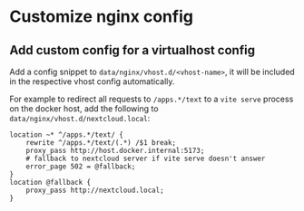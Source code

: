 # Customize nginx config

## Add custom config for a virtualhost config

Add a config snippet to `data/nginx/vhost.d/<vhost-name>`, it will be included in the respective vhost config automatically.

For example to redirect all requests to `/apps.*/text` to a `vite serve` process on the docker host, add the following to `data/nginx/vhost.d/nextcloud.local`:

```
location ~* ^/apps.*/text/ {
    rewrite ^/apps.*/text/(.*) /$1 break;
    proxy_pass http://host.docker.internal:5173;
    # fallback to nextcloud server if vite serve doesn't answer
    error_page 502 = @fallback;
}
location @fallback {
    proxy_pass http://nextcloud.local;
}
```
